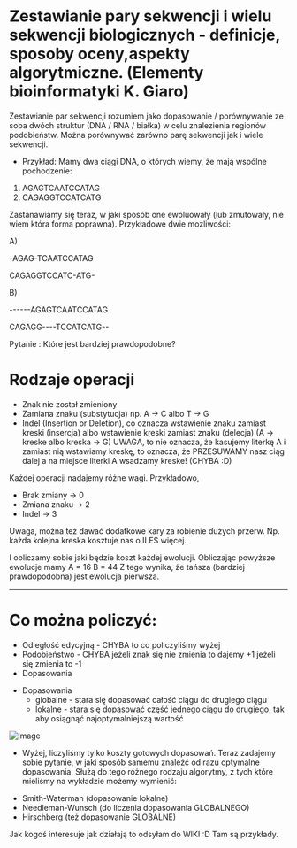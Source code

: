 # Zestawianie pary sekwencji i wielu sekwencji biologicznych - definicje, sposoby oceny,aspekty algorytmiczne. (Elementy bioinformatyki K. Giaro) 

Zestawianie par sekwencji rozumiem jako dopasowanie / porównywanie ze soba dwóch struktur (DNA / RNA / białka) w celu znalezienia regionów podobieństw.
Można porównywać zarówno parę sekwencji jak i wiele sekwencji.

- Przykład:
Mamy dwa ciągi DNA, o których wiemy, że mają wspólne pochodzenie:
1. AGAGTCAATCCATAG
2. CAGAGGTCCATCATG

Zastanawiamy się teraz, w jaki sposób one ewoluowały (lub zmutowały, nie wiem która forma poprawna). Przykładowe dwie mozliwości:

A)

-AGAG-TCAATCCATAG

CAGAGGTCCATC-ATG-

B)

------AGAGTCAATCCATAG

CAGAGG----TCCATCATG--

Pytanie : Które jest bardziej prawdopodobne?

# Rodzaje operacji
- Znak nie został zmieniony
- Zamiana znaku (substytucja) np. A -> C albo T -> G
- Indel (Insertion or Deletion), co oznacza wstawienie znaku zamiast kreski (insercja) albo wstawienie kreski zamiast znaku (delecja) (A -> kreske albo kreska -> G) UWAGA, to nie oznacza, że kasujemy literkę A i zamiast nią wstawiamy kreskę, to oznacza, że PRZESUWAMY nasz ciąg dalej a na miejsce literki A wsadzamy kreske! (CHYBA :D)

Każdej operacji nadajemy różne wagi. Przykładowo, 
- Brak zmiany -> 0
- Zmiana znaku -> 2
- Indel -> 3

Uwaga, można też dawać dodatkowe kary za robienie dużych przerw. Np. każda kolejna kreska kosztuje nas o ILEŚ więcej.

I obliczamy sobie jaki będzie koszt każdej ewolucji. Obliczając powyższe ewolucje mamy
A = 16
B = 44
Z tego wynika, że tańsza (bardziej prawdopodobna) jest ewolucja pierwsza.

-------------------------

# Co można policzyć:
  - Odległość edycyjną - CHYBA to co policzyliśmy wyżej
  - Podobieństwo - CHYBA jeżeli znak się nie zmienia to dajemy +1 jeżeli się zmienia to -1
  - Dopasowania

* Dopasowania
  - globalne - stara się dopasować całość ciągu do drugiego ciągu
  - lokalne - stara się dopasować część jednego ciągu do drugiego, tak aby osiągnąć najoptymalniejszą wartość

![image](https://www.researchgate.net/profile/Tomas_Flouri/publication/260376769/figure/fig2/AS:216362501840900@1428596248757/Global-local-and-semi-global-alignment-The-global-local-and-semi-global-alignments.png)

* Wyżej, liczyliśmy tylko koszty gotowych dopasowań. Teraz zadajemy sobie pytanie, w jaki sposób samemu znaleźć od razu optymalne dopasowania.
Służą do tego różnego rodzaju algorytmy, z tych które mieliśmy na wykładzie możemy wymienić: 
- Smith-Waterman (dopasowanie lokalne)
- Needleman-Wunsch (do liczenia dopasowania GLOBALNEGO) 
- Hirschberg (też dopasowanie GLOBALNE) 

Jak kogoś interesuje jak działają to odsyłam do WIKI :D Tam są przykłady. 


